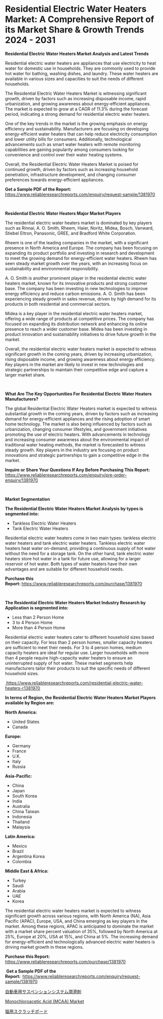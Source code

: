 <p><h1>Residential Electric Water Heaters Market: A Comprehensive Report of its Market Share & Growth Trends 2024 - 2031</h1></p><p><strong>Residential Electric Water Heaters Market Analysis and Latest Trends</strong></p>
<p><p>Residential electric water heaters are appliances that use electricity to heat water for domestic use in households. They are commonly used to provide hot water for bathing, washing dishes, and laundry. These water heaters are available in various sizes and capacities to suit the needs of different households.</p><p>The Residential Electric Water Heaters Market is witnessing significant growth, driven by factors such as increasing disposable income, rapid urbanization, and growing awareness about energy-efficient appliances. The market is expected to grow at a CAGR of 11.3% during the forecast period, indicating a strong demand for residential electric water heaters.</p><p>One of the key trends in the market is the growing emphasis on energy efficiency and sustainability. Manufacturers are focusing on developing energy-efficient water heaters that can help reduce electricity consumption and lower utility bills for consumers. Additionally, technological advancements such as smart water heaters with remote monitoring capabilities are gaining popularity among consumers looking for convenience and control over their water heating systems.</p><p>Overall, the Residential Electric Water Heaters Market is poised for continued growth, driven by factors such as increasing household penetration, infrastructure development, and changing consumer preferences towards energy-efficient appliances.</p></p>
<p><strong>Get a Sample PDF of the Report:&nbsp;</strong> <a href="https://www.reliableresearchreports.com/enquiry/request-sample/1381970">https://www.reliableresearchreports.com/enquiry/request-sample/1381970</a></p>
<p>&nbsp;</p>
<p><strong>Residential Electric Water Heaters Major Market Players</strong></p>
<p><p>The residential electric water heaters market is dominated by key players such as Rinnai, A. O. Smith, Rheem, Haier, Noritz, Midea, Bosch, Vanward, Stiebel Eltron, Panasonic, GREE, and Bradford White Corporation. </p><p>Rheem is one of the leading companies in the market, with a significant presence in North America and Europe. The company has been focusing on expanding its product portfolio and investing in research and development to meet the growing demand for energy-efficient water heaters. Rheem has seen steady market growth over the years, with an increasing focus on sustainability and environmental responsibility.</p><p>A. O. Smith is another prominent player in the residential electric water heaters market, known for its innovative products and strong customer base. The company has been investing in new technologies to improve energy efficiency and reduce carbon emissions. A. O. Smith has been experiencing steady growth in sales revenue, driven by high demand for its products in both residential and commercial sectors.</p><p>Midea is a key player in the residential electric water heaters market, offering a wide range of products at competitive prices. The company has focused on expanding its distribution network and enhancing its online presence to reach a wider customer base. Midea has been investing in product innovation and sustainability initiatives to drive future growth in the market.</p><p>Overall, the residential electric water heaters market is expected to witness significant growth in the coming years, driven by increasing urbanization, rising disposable income, and growing awareness about energy efficiency. Key players in the market are likely to invest in new technologies and strategic partnerships to maintain their competitive edge and capture a larger market share.</p></p>
<p>&nbsp;</p>
<p><strong>What Are The Key Opportunities For Residential Electric Water Heaters Manufacturers?</strong></p>
<p><p>The global Residential Electric Water Heaters market is expected to witness substantial growth in the coming years, driven by factors such as increasing demand for energy-efficient appliances and the rising adoption of smart home technology. The market is also being influenced by factors such as urbanization, changing consumer lifestyles, and government initiatives promoting the use of electric heaters. With advancements in technology and increasing consumer awareness about the environmental impact of traditional water heating methods, the market is forecasted to witness steady growth. Key players in the industry are focusing on product innovations and strategic partnerships to gain a competitive edge in the market.</p></p>
<p><strong>Inquire or Share Your Questions If Any Before Purchasing This Report:</strong> <a href="https://www.reliableresearchreports.com/enquiry/pre-order-enquiry/1381970">https://www.reliableresearchreports.com/enquiry/pre-order-enquiry/1381970</a></p>
<p>&nbsp;</p>
<p><strong>Market Segmentation</strong></p>
<p><strong>The Residential Electric Water Heaters Market Analysis by types is segmented into:</strong></p>
<p><ul><li>Tankless Electric Water Heaters</li><li>Tank Electric Water Heaters</li></ul></p>
<p><p>Residential electric water heaters come in two main types: tankless electric water heaters and tank electric water heaters. Tankless electric water heaters heat water on-demand, providing a continuous supply of hot water without the need for a storage tank. On the other hand, tank electric water heaters store hot water in a tank for future use, allowing for a larger reservoir of hot water. Both types of water heaters have their own advantages and are suitable for different household needs.</p></p>
<p><strong>Purchase this Report:&nbsp;</strong><a href="https://www.reliableresearchreports.com/purchase/1381970">https://www.reliableresearchreports.com/purchase/1381970</a></p>
<p>&nbsp;</p>
<p><strong>The Residential Electric Water Heaters Market Industry Research by Application is segmented into:</strong></p>
<p><ul><li>Less than 2 Person Home</li><li>3 to 4 Person Home</li><li>More than 4 Person Home</li></ul></p>
<p><p>Residential electric water heaters cater to different household sizes based on their capacity. For less than 2 person homes, smaller capacity heaters are sufficient to meet their needs. For 3 to 4 person homes, medium capacity heaters are ideal for regular use. Larger households with more than 4 people require high-capacity water heaters to ensure an uninterrupted supply of hot water. These market segments help manufacturers tailor their products to suit the specific needs of different household sizes.</p></p>
<p><a href="https://www.reliableresearchreports.com/residential-electric-water-heaters-r1381970">&nbsp;https://www.reliableresearchreports.com/residential-electric-water-heaters-r1381970</a></p>
<p><strong>In terms of Region, the Residential Electric Water Heaters Market Players available by Region are:</strong></p>
<p>
    <p> <strong> North America: </strong>
        <ul>
            <li>United States</li>
            <li>Canada</li>
        </ul>
        </p> 
    <p> <strong> Europe: </strong>
        <ul>
            <li>Germany</li>
            <li>France</li>
            <li>U.K.</li>
            <li>Italy</li>
            <li>Russia</li>
        </ul>
        </p> 
    <p> <strong> Asia-Pacific: </strong>
        <ul>
            <li>China</li>
            <li>Japan</li>
            <li>South Korea</li>
            <li>India</li>
            <li>Australia</li>
            <li>China Taiwan</li>
            <li>Indonesia</li>
            <li>Thailand</li>
            <li>Malaysia</li>
        </ul>
        </p> 
    <p> <strong> Latin America: </strong>
        <ul>
            <li>Mexico</li>
            <li>Brazil</li>
            <li>Argentina Korea</li>
            <li>Colombia</li>
        </ul>
        </p> 
    <p> <strong> Middle East & Africa: </strong>
        <ul>
            <li>Turkey</li>
            <li>Saudi</li>
            <li>Arabia</li>
            <li>UAE</li>
            <li>Korea</li>
        </ul>
    </p>
    </p>
<p><p>The residential electric water heaters market is expected to witness significant growth across various regions, with North America (NA), Asia Pacific (APAC), Europe, USA, and China emerging as key players in the market. Among these regions, APAC is anticipated to dominate the market with a market share percent valuation of 35%, followed by North America at 25%, Europe at 20%, USA at 15%, and China at 5%. The increasing demand for energy-efficient and technologically advanced electric water heaters is driving market growth in these regions.</p></p>
<p><strong>Purchase this Report: </strong><a href="https://www.reliableresearchreports.com/purchase/1381970">https://www.reliableresearchreports.com/purchase/1381970</a></p>
<p>&nbsp;<strong>Get a Sample PDF of the Report:&nbsp;&nbsp;</strong><a href="https://www.reliableresearchreports.com/enquiry/request-sample/1381970">https://www.reliableresearchreports.com/enquiry/request-sample/1381970</a></p>
<p><strong></strong></p>
<p><p><a href="https://medium.com/@xcbtycgm76/%E3%82%B0%E3%83%AD%E3%83%BC%E3%83%90%E3%83%AB%E8%87%AA%E5%8B%95%E8%BB%8A%E3%82%B5%E3%82%B9%E3%83%9A%E3%83%B3%E3%82%B7%E3%83%A7%E3%83%B3%E3%82%B7%E3%82%B9%E3%83%86%E3%83%A0%E7%94%A8%E6%BD%A4%E6%BB%91%E5%89%A4%E3%81%AE%E5%B8%82%E5%A0%B4%E8%A6%8F%E6%A8%A1%E3%81%AF-%E6%A5%AD%E7%95%8C%E4%BA%88%E6%B8%AC%E3%81%AB%E3%82%88%E3%82%8B%E3%81%A8-2024%E5%B9%B4%E3%81%8B%E3%82%892031%E5%B9%B4%E3%81%BE%E3%81%A7-%E3%81%AE%E5%B9%B4%E9%96%93%E6%88%90%E9%95%B7%E7%8E%87%E3%82%92%E7%B5%8C%E9%A8%93%E3%81%99%E3%82%8B%E8%A6%8B%E8%BE%BC%E3%81%BF%E3%81%A7%E3%81%99-7bb4830352db">自動車用サスペンションシステム潤滑剤</a></p><p><a href="https://github.com/fauzi1101fauzi/Market-Research-Report-List-1/blob/main/monochloroacetic-acid-mcaa-market.md">Monochloroacetic Acid (MCAA) Market</a></p><p><a href="https://medium.com/@grarrity46851/%E3%82%AD%E3%83%A3%E3%83%83%E3%83%88%E3%82%B9%E3%82%AF%E3%83%A9%E3%83%83%E3%83%81%E3%83%9C%E3%83%BC%E3%83%89%E5%B8%82%E5%A0%B4%E3%81%AE%E8%A6%8F%E6%A8%A1%E3%81%AF%E5%B9%B4%E7%8E%87-%E3%81%A7%E6%88%90%E9%95%B7%E3%81%97-%E3%81%93%E3%81%AE%E3%83%AC%E3%83%9D%E3%83%BC%E3%83%88%E3%81%AF%E3%82%BF%E3%82%A4%E3%83%97-%E3%82%A2%E3%83%97%E3%83%AA%E3%82%B1%E3%83%BC%E3%82%B7%E3%83%A7%E3%83%B3-%E6%88%90%E9%95%B7-%E3%81%8A%E3%82%88%E3%81%B32024%E5%B9%B4%E3%81%8B%E3%82%892031%E5%B9%B4%E3%81%BE%E3%81%A7%E3%81%AE%E4%BA%88%E6%B8%AC%E3%81%AB%E3%82%88%E3%82%8B%E5%88%86%E6%9E%90%E3%82%92%E3%82%AB%E3%83%90%E3%83%BC%E3%81%97%E3%81%A6%E3%81%84%E3%81%BE%E3%81%99-0e30e11973ee">猫用スクラッチボード</a></p></p>